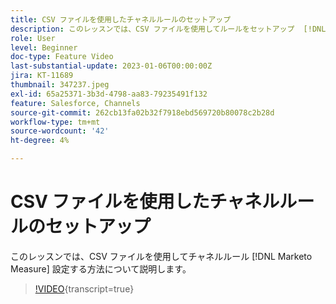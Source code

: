 ```yaml
---
title: CSV ファイルを使用したチャネルルールのセットアップ
description: このレッスンでは、CSV ファイルを使用してルールをセットアップ  [!DNL Marketo Measure]  チャネルする方法について説明します。
role: User
level: Beginner
doc-type: Feature Video
last-substantial-update: 2023-01-06T00:00:00Z
jira: KT-11689
thumbnail: 347237.jpeg
exl-id: 65a25371-3b3d-4798-aa83-79235491f132
feature: Salesforce, Channels
source-git-commit: 262cb13fa02b32f7918ebd569720b80078c2b28d
workflow-type: tm+mt
source-wordcount: '42'
ht-degree: 4%

---
```


# CSV ファイルを使用したチャネルルールのセットアップ

このレッスンでは、CSV ファイルを使用してチャネルルール [!DNL Marketo Measure] 設定する方法について説明します。

>[!VIDEO](https://video.tv.adobe.com/v/347237/?learn=on){transcript=true}
